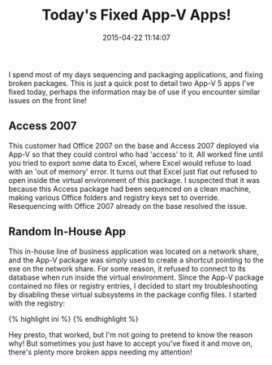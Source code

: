 ﻿---
title: Today's Fixed App-V Apps!
slug: todays-fixed-app-v-apps
excerpt: Fixing a virtualised Access 2007 that was unable to export to Excel, and an in-house app that was unable to connect to a SQL server.
date: '2015-04-22 11:14:07'
redirect_from: /2015/04/todays-fixed-app-v-apps/
layout: single
classes: wide
categories:
  - App-V
tags:
  - App-V
---

I spend most of my days sequencing and packaging applications, and fixing broken packages. This is just a quick post to detail two App-V 5 apps I've fixed today, perhaps the information may be of use if you encounter similar issues on the front line!

## Access 2007

This customer had Office 2007 on the base and Access 2007 deployed via App-V so that they could control who had 'access' to it. All worked fine until you tried to export some data to Excel, where Excel would refuse to load with an 'out of memory' error. It turns out that Excel just flat out refused to open inside the virtual environment of this package. I suspected that it was because this Access package had been sequenced on a clean machine, making various Office folders and registry keys set to override. Resequencing with Office 2007 already on the base resolved the issue.

## Random In-House App

This in-house line of business application was located on a network share, and the App-V package was simply used to create a shortcut pointing to the exe on the network share. For some reason, it refused to connect to its database when run inside the virtual environment. Since the App-V package contained no files or registry entries, I decided to start my troubleshooting by disabling these virtual subsystems in the package config files. I started with the registry:

{% highlight ini %}
<Registry Enabled="false">
{% endhighlight %}

Hey presto, that worked, but I'm not going to pretend to know the reason why! But sometimes you just have to accept you've fixed it and move on, there's plenty more broken apps needing my attention!